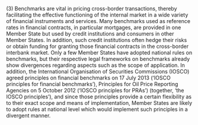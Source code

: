 (3) Benchmarks are vital in pricing cross-border transactions, thereby facilitating the effective functioning of the internal market in a wide variety of financial instruments and services. Many benchmarks used as reference rates in financial contracts, in particular mortgages, are provided in one Member State but used by credit institutions and consumers in other Member States. In addition, such credit institutions often hedge their risks or obtain funding for granting those financial contracts in the cross-border interbank market. Only a few Member States have adopted national rules on benchmarks, but their respective legal frameworks on benchmarks already show divergences regarding aspects such as the scope of application. In addition, the International Organisation of Securities Commissions (IOSCO) agreed principles on financial benchmarks on 17 July 2013 (‘IOSCO principles for financial benchmarks’), Principles for Oil Price Reporting Agencies on 5 October 2012 (‘IOSCO principles for PRAs’) (together, ‘the IOSCO principles’), and since those principles provide a certain flexibility as to their exact scope and means of implementation, Member States are likely to adopt rules at national level which would implement such principles in a divergent manner.